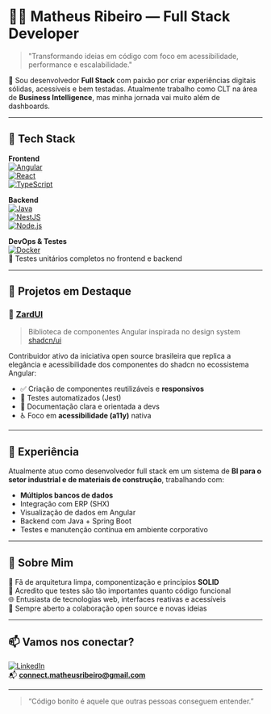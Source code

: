 # 👨‍💻 Matheus Ribeiro — Full Stack Developer

> "Transformando ideias em código com foco em acessibilidade, performance e escalabilidade."

🎯 Sou desenvolvedor **Full Stack** com paixão por criar experiências digitais sólidas, acessíveis e bem testadas. Atualmente trabalho como CLT na área de **Business Intelligence**, mas minha jornada vai muito além de dashboards.

---

## 🧠 Tech Stack

**Frontend**  
[![Angular](https://img.shields.io/badge/Angular-DD0031?style=flat&logo=angular&logoColor=white)](https://angular.io)  
[![React](https://img.shields.io/badge/React-20232A?style=flat&logo=react&logoColor=61DAFB)](https://react.dev)  
[![TypeScript](https://img.shields.io/badge/TypeScript-007ACC?style=flat&logo=typescript&logoColor=white)](https://www.typescriptlang.org/)

**Backend**  
[![Java](https://img.shields.io/badge/Java-ED8B00?style=flat&logo=java&logoColor=white)](https://www.java.com)  
[![NestJS](https://img.shields.io/badge/NestJS-E0234E?style=flat&logo=nestjs&logoColor=white)](https://nestjs.com)  
[![Node.js](https://img.shields.io/badge/Node.js-339933?style=flat&logo=node.js&logoColor=white)](https://nodejs.org)

**DevOps & Testes**  
[![Docker](https://img.shields.io/badge/Docker-2496ED?style=flat&logo=docker&logoColor=white)](https://www.docker.com)  
🧪 Testes unitários completos no frontend e backend

---

## 🧩 Projetos em Destaque

### 🔹 [ZardUI](https://github.com/zard-ui)
> Biblioteca de componentes Angular inspirada no design system [shadcn/ui](https://ui.shadcn.com)

Contribuidor ativo da iniciativa open source brasileira que replica a elegância e acessibilidade dos componentes do shadcn no ecossistema Angular:

- ✅ Criação de componentes reutilizáveis e **responsivos**
- 🧪 Testes automatizados (Jest)
- 📖 Documentação clara e orientada a devs
- ♿️ Foco em **acessibilidade (a11y)** nativa

---

## 💼 Experiência

Atualmente atuo como desenvolvedor full stack em um sistema de **BI para o setor industrial e de materiais de construção**, trabalhando com:

- **Múltiplos bancos de dados**
- Integração com ERP (SHX)
- Visualização de dados em Angular
- Backend com Java + Spring Boot
- Testes e manutenção contínua em ambiente corporativo

---

## 🚀 Sobre Mim

🔁 Fã de arquitetura limpa, componentização e princípios **SOLID**  
🎯 Acredito que testes são tão importantes quanto código funcional  
🌐 Entusiasta de tecnologias web, interfaces reativas e acessíveis  
💬 Sempre aberto a colaboração open source e novas ideias

---

## 📫 Vamos nos conectar?

[![LinkedIn](https://img.shields.io/badge/LinkedIn-0A66C2?style=flat&logo=linkedin&logoColor=white)](https://www.linkedin.com/in/ribeiro-matheus/)  
📬 **connect.matheusribeiro@gmail.com**

---

> “Código bonito é aquele que outras pessoas conseguem entender.”
